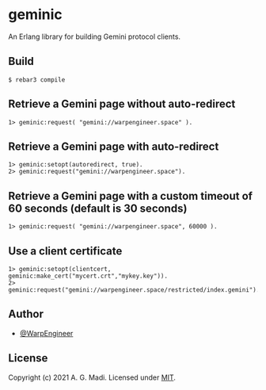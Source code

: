 # geminic

An Erlang library for building Gemini protocol clients.

## Build

    $ rebar3 compile

## Retrieve a Gemini page without auto-redirect

    1> geminic:request( "gemini://warpengineer.space" ).

## Retrieve a Gemini page with auto-redirect

    1> geminic:setopt(autoredirect, true).
    2> geminic:request("gemini://warpengineer.space").

## Retrieve a Gemini page with a custom timeout of 60 seconds (default is 30 seconds)

    1> geminic:request( "gemini://warpengineer.space", 60000 ).

## Use a client certificate

    1> geminic:setopt(clientcert, geminic:make_cert("mycert.crt","mykey.key")).
    2> geminic:request("gemini://warpengineer.space/restricted/index.gemini").

## Author

- [@WarpEngineer](https://github.com/WarpEngineer)

## License

Copyright (c) 2021 A. G. Madi.
Licensed under [MIT](https://github.com/WarpEngineer/geminic/blob/master/LICENSE).

